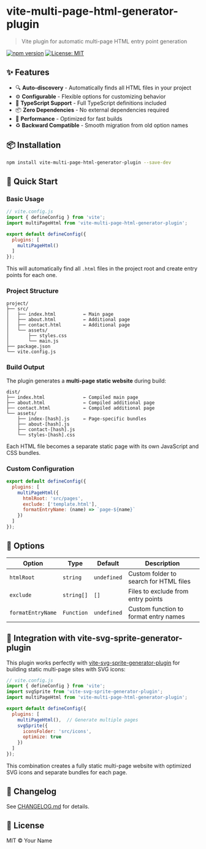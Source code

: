 # vite-multi-page-html-generator-plugin

> Vite plugin for automatic multi-page HTML entry point generation

[![npm version](https://img.shields.io/npm/v/vite-multi-page-html-generator-plugin.svg)](https://www.npmjs.com/package/vite-multi-page-html-generator-plugin)
[![License: MIT](https://img.shields.io/badge/License-MIT-yellow.svg)](https://opensource.org/licenses/MIT)

## ✨ Features

- 🔍 **Auto-discovery** - Automatically finds all HTML files in your project
- ⚙️ **Configurable** - Flexible options for customizing behavior
- 🎯 **TypeScript Support** - Full TypeScript definitions included
- 📦 **Zero Dependencies** - No external dependencies required
- 🚀 **Performance** - Optimized for fast builds
- ♻️ **Backward Compatible** - Smooth migration from old option names

## 📦 Installation

```bash
npm install vite-multi-page-html-generator-plugin --save-dev
```

## 🚀 Quick Start

### Basic Usage

```javascript
// vite.config.js
import { defineConfig } from 'vite';
import multiPageHtml from 'vite-multi-page-html-generator-plugin';

export default defineConfig({
  plugins: [
    multiPageHtml()
  ]
});
```

This will automatically find all `.html` files in the project root and create entry points for each one.

### Project Structure

```
project/
├── src/
│   ├── index.html          ← Main page
│   ├── about.html          ← Additional page
│   ├── contact.html        ← Additional page
│   └── assets/
│       ├── styles.css
│       └── main.js
├── package.json
└── vite.config.js
```

### Build Output

The plugin generates a **multi-page static website** during build:

```
dist/
├── index.html              ← Compiled main page
├── about.html              ← Compiled additional page
├── contact.html            ← Compiled additional page
└── assets/
    ├── index-[hash].js     ← Page-specific bundles
    ├── about-[hash].js
    ├── contact-[hash].js
    └── styles-[hash].css
```

Each HTML file becomes a separate static page with its own JavaScript and CSS bundles.

### Custom Configuration

```javascript
export default defineConfig({
  plugins: [
    multiPageHtml({
      htmlRoot: 'src/pages',
      exclude: ['template.html'],
      formatEntryName: (name) => `page-${name}`
    })
  ]
});
```

## 📖 Options

| Option | Type | Default | Description |
|--------|------|---------|-------------|
| `htmlRoot` | `string` | `undefined` | Custom folder to search for HTML files |
| `exclude` | `string[]` | `[]` | Files to exclude from entry points |
| `formatEntryName` | `Function` | `undefined` | Custom function to format entry names |

## 🤝 Integration with vite-svg-sprite-generator-plugin

This plugin works perfectly with [vite-svg-sprite-generator-plugin](https://www.npmjs.com/package/vite-svg-sprite-generator-plugin) for building static multi-page sites with SVG icons:

```javascript
// vite.config.js
import { defineConfig } from 'vite';
import svgSprite from 'vite-svg-sprite-generator-plugin';
import multiPageHtml from 'vite-multi-page-html-generator-plugin';

export default defineConfig({
  plugins: [
    multiPageHtml(),  // Generate multiple pages
    svgSprite({
      iconsFolder: 'src/icons',
      optimize: true
    })
  ]
});
```

This combination creates a fully static multi-page website with optimized SVG icons and separate bundles for each page.

## 📝 Changelog

See [CHANGELOG.md](./CHANGELOG.md) for details.

## 📄 License

MIT © Your Name

